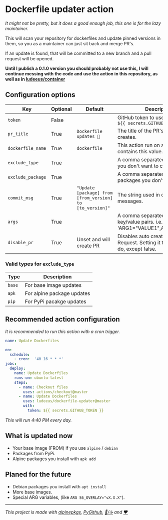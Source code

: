 # Dockerfile updater action

_It might not be pretty, but it does a good enough job, this one is for the lazy maintainer._

This will scan your repository for dockerfiles and update pinned versions in them, so you as a maintainer can just sit back and merge PR's.

If an update is found, that will be committed to a new branch and a pull request will be opened.

**Until I publish a 0.1.0 version you should probably not use this, I will continue messing with the code and use the action in this repository, as well as in [ludeeus/container](https://github.com/ludeeus/container)**


## Configuration options

Key | Optional | Default | Description
-- | -- | -- | --
`token` | False |  | GitHub token to use in the action `${{ secrets.GITHUB_TOKEN }}`
`pr_title` | True | `Dockerfile updates 🎉` | The title of the PR's this action creates.
`dockerfile_name` | True | `dockerfile` | This action run on all files that contains this value.
`exclude_type` | True |  | A comma separated string of types you don't want to check
`exclude_package` | True | | A comma separated string of packages you don't want to check
`commit_msg` | True | `"Update [package] from [from_version] to [to_version]"` | The string used in commit messages.
`args` | True | | A comma separated string of ARG key/value pairs. i.e. 'ARG1="VALUE1",ARG2="VALUE2'
`disable_pr` | True | Unset and will create PR | Disables auto creation of Pull Request. Setting it to anything will do, except false.

### Valid types for `exclude_type`

Type | Description
-- | --
`base` | For base image updates
`apk` | For alpine package updates
`pip` | For PyPi pacakge updates

## Recommended action configuration

_It is recommended to run this action with a cron trigger._

```yaml
name: Update Dockerfiles

on:
  schedule:
    - cron:  '40 16 * * *'
jobs:
  deploy:
    name: Update Dockerfiles
    runs-on: ubuntu-latest
    steps:
      - name: Checkout files
        uses: actions/checkout@master
      - name: Update Dockerfiles
        uses: ludeeus/dockerfile-updater@master
        with:
          token: ${{ secrets.GITHUB_TOKEN }}
```

_This will run 4:40 PM every day._

## What is updated now

- Your base image (FROM) if you use `alpine` / `debian`
- Packages from PyPi.
- Alpine packages you install with `apk add`

## Planed for the future

- Debian packages you install with `apt install`
- More base images.
- Special ARG variables, (like `ARG S6_OVERLAY="vX.X.X"`).

***

_This project is made with [alpinepkgs](https://pypi.org/project/alpinepkgs), [PyGithub](https://pypi.org/project/PyGithub), [🍺/☕️](https://www.buymeacoffee.com/ludeeus) and [❤️](https://github.com/sponsors/ludeeus)_